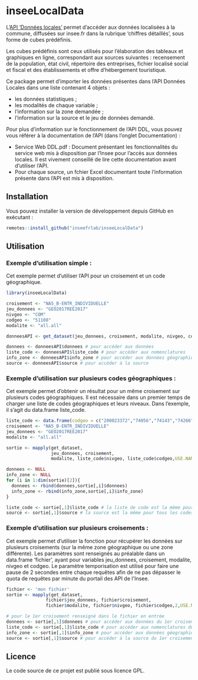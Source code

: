 # inseeLocalData

L’[API ‘Données
locales’](https://portail-api.insee.fr/catalog/api/3d577cf9-d081-4054-977c-f9d081b054b2?aq=ALL)
permet d’accéder aux données localisées à la commune, diffusées sur
insee.fr dans la rubrique ‘chiffres détaillés’, sous forme de cubes
prédéfinis.

Les cubes prédéfinis sont ceux utilisés pour l’élaboration des tableaux
et graphiques en ligne, correspondant aux sources suivantes :
recensement de la population, état civil, répertoire des entreprises,
fichier localisé social et fiscal et des établissements et offre
d’hébergement touristique.

Ce package permet d’importer les données présentes dans l’API Données
Locales dans une liste contenant 4 objets :

  - les données statistiques ;
  - les modalités de chaque variable ;
  - l’information sur la zone demandée ;
  - l’information sur la source et le jeu de données demandé.

Pour plus d’information sur le fonctionnement de l’API DDL, vous pouvez
vous référer à la documentation de l’API (dans l’onglet Documentation) :

  - Service Web DDL.pdf : Document présentant les fonctionnalités du
    service web mis à disposition par l’Insee pour l’accès aux données
    locales. Il est vivement conseillé de lire cette documentation avant
    d’utiliser l’API.
  - Pour chaque source, un fchier Excel documentant toute l’information
    présente dans l’API est mis à disposition.

## Installation

Vous pouvez installer la version de développement depuis GitHub en exécutant :

``` r
remotes::install_github("inseefrlab/inseeLocalData")
```

## Utilisation
### Exemple d’utilisation simple :

Cet exemple permet d’utiliser l’API pour un croisement et un code
géographique.

``` r
library(inseeLocalData)

croisement <- "NA5_B-ENTR_INDIVIDUELLE"
jeu_donnees <- "GEO2017REE2017"
nivgeo <- "COM"
codgeo <- "51108"
modalite <- "all.all"

donneesAPI <- get_dataset(jeu_donnees, croisement, modalite, nivgeo, codgeo)

donnees <- donneesAPI$donnees # pour accéder aux données
liste_code <- donneesAPI$liste_code # pour accéder aux nomenclatures
info_zone <- donneesAPI$info_zone # pour accéder aux données géographiques
source <- donneesAPI$source # pour accéder à la source
```

### Exemple d’utilisation sur plusieurs codes géographiques :

Cet exemple permet d’obtenir un résultat pour un même croisement sur
plusieurs codes géographiques. Il est nécessaire dans un premier temps
de charger une liste de codes géographiques et leurs niveaux. Dans
l’exemple, il s’agit du data.frame liste\_code.

``` r
liste_code <- data.frame(codgeo = c("200023372","74056","74143","74266","74290"), nivgeo = c("EPCI","COM","COM","COM","COM"))
croisement <- "NA5_B-ENTR_INDIVIDUELLE"
jeu_donnees <- "GEO2017REE2017"
modalite <- "all.all"

sortie <- mapply(get_dataset,
                 jeu_donnees, croisement, 
                 modalite, liste_code$nivgeo, liste_code$codgeo,USE.NAMES = TRUE)

donnees <- NULL
info_zone <- NULL
for (i in 1:dim(sortie)[2]){
  donnees <- rbind(donnees,sortie[,i]$donnees)
  info_zone <- rbind(info_zone,sortie[,i]$info_zone)
}

liste_code <- sortie[,1]$liste_code # la liste de code est la même pour tous les codes géographiques
source <- sortie[,1]$source # la source est la même pour tous les codes géographiques
```

### Exemple d’utilisation sur plusieurs croisements :

Cet exemple permet d’utiliser la fonction pour récupérer les données sur
plusieurs croisements (sur la même zone géographique ou une zone
différente). Les paramètres sont renseignés au préalable dans un
data.frame ‘fichier’, ayant pour variables jeu\_donnees, croisement,
modalite, nivgeo et codgeo. Le paramètre temporisation est utilisé pour
faire une pause de 2 secondes entre chaque requêtes afin de ne pas
dépasser le quota de requêtes par minute du portail des API de l'Insee.

``` r
fichier <- 'mon fichier'
sortie <- mapply(get_dataset,
               fichier$jeu_donnees, fichier$croisement, 
               fichier$modalite, fichier$nivgeo, fichier$codgeo,2,USE.NAMES = TRUE)

# pour le 1er croisement renseigné dans le fichier en entrée
donnees <- sortie[,1]$donnees # pour accéder aux données du 1er croisement renseigné dans le fichier
liste_code <- sortie[,1]$liste_code # pour accéder aux nomenclatures du 1er croisement renseigné dans le fichier
info_zone <- sortie[,1]$info_zone # pour accéder aux données géographiques du 1er croisement renseigné dans le fichier
source <- sortie[,1]$source # pour accéder à la source du 1er croisement renseigné dans le fichier
```

## Licence

Le code source de ce projet est publié sous licence GPL.
